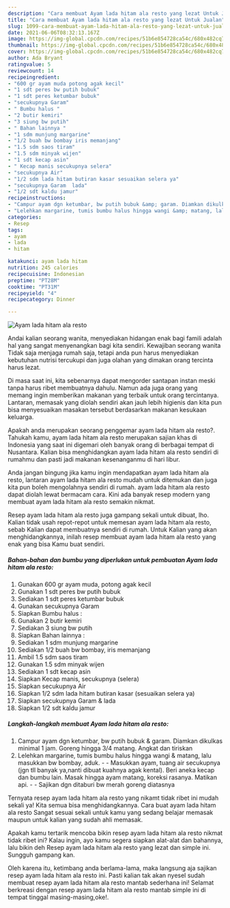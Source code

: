 ```yaml
---
description: "Cara membuat Ayam lada hitam ala resto yang lezat Untuk Jualan"
title: "Cara membuat Ayam lada hitam ala resto yang lezat Untuk Jualan"
slug: 1099-cara-membuat-ayam-lada-hitam-ala-resto-yang-lezat-untuk-jualan
date: 2021-06-06T08:32:13.167Z
image: https://img-global.cpcdn.com/recipes/51b6e854728ca54c/680x482cq70/ayam-lada-hitam-ala-resto-foto-resep-utama.jpg
thumbnail: https://img-global.cpcdn.com/recipes/51b6e854728ca54c/680x482cq70/ayam-lada-hitam-ala-resto-foto-resep-utama.jpg
cover: https://img-global.cpcdn.com/recipes/51b6e854728ca54c/680x482cq70/ayam-lada-hitam-ala-resto-foto-resep-utama.jpg
author: Ada Bryant
ratingvalue: 5
reviewcount: 14
recipeingredient:
- "600 gr ayam muda potong agak kecil"
- "1 sdt peres bw putih bubuk"
- "1 sdt peres ketumbar bubuk"
- "secukupnya Garam"
- " Bumbu halus "
- "2 butir kemiri"
- "3 siung bw putih"
- " Bahan lainnya "
- "1 sdm munjung margarine"
- "1/2 buah bw bombay iris memanjang"
- "1.5 sdm saos tiram"
- "1.5 sdm minyak wijen"
- "1 sdt kecap asin"
- " Kecap manis secukupnya selera"
- "secukupnya Air"
- "1/2 sdm lada hitam butiran kasar sesuaikan selera ya"
- "secukupnya Garam  lada"
- "1/2 sdt kaldu jamur"
recipeinstructions:
- "Campur ayam dgn ketumbar, bw putih bubuk &amp; garam. Diamkan dikulkas minimal 1 jam. Goreng hingga 3/4 matang. Angkat dan tiriskan"
- "Lelehkan margarine, tumis bumbu halus hingga wangi &amp; matang, lalu masukkan bw bombay, aduk.   Masukkan ayam, tuang air secukupnya (jgn tll banyak ya,nanti dibuat kuahnya agak kental). Beri aneka kecap dan bumbu lain. Masak hingga ayam matang, koreksi rasanya. Matikan api.   Sajikan dgn ditaburi bw merah goreng diatasnya"
categories:
- Resep
tags:
- ayam
- lada
- hitam

katakunci: ayam lada hitam 
nutrition: 245 calories
recipecuisine: Indonesian
preptime: "PT28M"
cooktime: "PT31M"
recipeyield: "4"
recipecategory: Dinner

---
```



![Ayam lada hitam ala resto](https://img-global.cpcdn.com/recipes/51b6e854728ca54c/680x482cq70/ayam-lada-hitam-ala-resto-foto-resep-utama.jpg)

Andai kalian seorang wanita, menyediakan hidangan enak bagi famili adalah hal yang sangat menyenangkan bagi kita sendiri. Kewajiban seorang  wanita Tidak saja menjaga rumah saja, tetapi anda pun harus menyediakan kebutuhan nutrisi tercukupi dan juga olahan yang dimakan orang tercinta harus lezat.

Di masa  saat ini, kita sebenarnya dapat mengorder santapan instan meski tanpa harus ribet membuatnya dahulu. Namun ada juga orang yang memang ingin memberikan makanan yang terbaik untuk orang tercintanya. Lantaran, memasak yang diolah sendiri akan jauh lebih higienis dan kita pun bisa menyesuaikan masakan tersebut berdasarkan makanan kesukaan keluarga. 



Apakah anda merupakan seorang penggemar ayam lada hitam ala resto?. Tahukah kamu, ayam lada hitam ala resto merupakan sajian khas di Indonesia yang saat ini digemari oleh banyak orang di berbagai tempat di Nusantara. Kalian bisa menghidangkan ayam lada hitam ala resto sendiri di rumahmu dan pasti jadi makanan kesenanganmu di hari libur.

Anda jangan bingung jika kamu ingin mendapatkan ayam lada hitam ala resto, lantaran ayam lada hitam ala resto mudah untuk ditemukan dan juga kita pun boleh mengolahnya sendiri di rumah. ayam lada hitam ala resto dapat diolah lewat bermacam cara. Kini ada banyak resep modern yang membuat ayam lada hitam ala resto semakin nikmat.

Resep ayam lada hitam ala resto juga gampang sekali untuk dibuat, lho. Kalian tidak usah repot-repot untuk memesan ayam lada hitam ala resto, sebab Kalian dapat membuatnya sendiri di rumah. Untuk Kalian yang akan menghidangkannya, inilah resep membuat ayam lada hitam ala resto yang enak yang bisa Kamu buat sendiri.

<!--inarticleads1-->

##### Bahan-bahan dan bumbu yang diperlukan untuk pembuatan Ayam lada hitam ala resto:

1. Gunakan 600 gr ayam muda, potong agak kecil
1. Gunakan 1 sdt peres bw putih bubuk
1. Sediakan 1 sdt peres ketumbar bubuk
1. Gunakan secukupnya Garam
1. Siapkan  Bumbu halus :
1. Gunakan 2 butir kemiri
1. Sediakan 3 siung bw putih
1. Siapkan  Bahan lainnya :
1. Sediakan 1 sdm munjung margarine
1. Sediakan 1/2 buah bw bombay, iris memanjang
1. Ambil 1.5 sdm saos tiram
1. Gunakan 1.5 sdm minyak wijen
1. Sediakan 1 sdt kecap asin
1. Siapkan  Kecap manis, secukupnya (selera)
1. Siapkan secukupnya Air
1. Siapkan 1/2 sdm lada hitam butiran kasar (sesuaikan selera ya)
1. Siapkan secukupnya Garam &amp; lada
1. Siapkan 1/2 sdt kaldu jamur




<!--inarticleads2-->

##### Langkah-langkah membuat Ayam lada hitam ala resto:

1. Campur ayam dgn ketumbar, bw putih bubuk &amp; garam. Diamkan dikulkas minimal 1 jam. Goreng hingga 3/4 matang. Angkat dan tiriskan
1. Lelehkan margarine, tumis bumbu halus hingga wangi &amp; matang, lalu masukkan bw bombay, aduk.  -  - Masukkan ayam, tuang air secukupnya (jgn tll banyak ya,nanti dibuat kuahnya agak kental). Beri aneka kecap dan bumbu lain. Masak hingga ayam matang, koreksi rasanya. Matikan api.  -  - Sajikan dgn ditaburi bw merah goreng diatasnya




Ternyata resep ayam lada hitam ala resto yang nikamt tidak ribet ini mudah sekali ya! Kita semua bisa menghidangkannya. Cara buat ayam lada hitam ala resto Sangat sesuai sekali untuk kamu yang sedang belajar memasak maupun untuk kalian yang sudah ahli memasak.

Apakah kamu tertarik mencoba bikin resep ayam lada hitam ala resto nikmat tidak ribet ini? Kalau ingin, ayo kamu segera siapkan alat-alat dan bahannya, lalu bikin deh Resep ayam lada hitam ala resto yang lezat dan simple ini. Sungguh gampang kan. 

Oleh karena itu, ketimbang anda berlama-lama, maka langsung aja sajikan resep ayam lada hitam ala resto ini. Pasti kalian tak akan nyesel sudah membuat resep ayam lada hitam ala resto mantab sederhana ini! Selamat berkreasi dengan resep ayam lada hitam ala resto mantab simple ini di tempat tinggal masing-masing,oke!.

